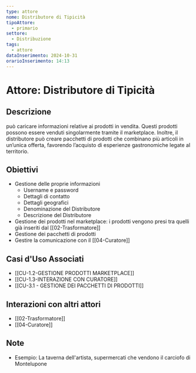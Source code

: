 ```yaml
---
type: attore
nome: Distributore di Tipicità
tipoAttore:
  - primario
settore:
  - Distribuzione
tags:
  - attore
dataInserimento: 2024-10-31
orarioInserimento: 14:13
---
```

# Attore: Distributore di Tipicità

## Descrizione
può caricare informazioni relative ai prodotti in vendita. Questi prodotti possono essere venduti singolarmente tramite il marketplace. Inoltre, il distributore può creare pacchetti di prodotti che combinano più articoli in un’unica offerta, favorendo l’acquisto di esperienze gastronomiche legate al territorio.
## Obiettivi
- Gestione delle proprie informazioni
	- Username e password
	- Dettagli di contatto
	- Dettagli geografici
	- Denominazione del Distributore
	- Descrizione del Distributore
 - Gestione dei prodotti nel marketplace: i prodotti vengono presi tra quelli già inseriti dal [[02-Trasformatore]]
- Gestione dei pacchetti di prodotti
- Gestire la comunicazione con il [[04-Curatore]]
## Casi d'Uso Associati
- [[CU-1.2-GESTIONE PRODOTTI MARKETPLACE]]
- [[CU-1.3-INTERAZIONE CON CURATORE]]
- [[CU-3.1 - GESTIONE DEI PACCHETTI DI PRODOTTI]]
## Interazioni con altri attori
- [[02-Trasformatore]]
- [[04-Curatore]]
## Note
- Esempio: La taverna dell'artista, supermercati che vendono il carciofo di Montelupone